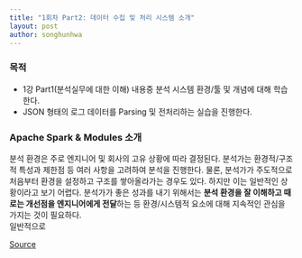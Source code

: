 ```yaml
---
title: "1회차 Part2: 데이터 수집 및 처리 시스템 소개"
layout: post
author: songhunhwa
---
```


### 목적
- 1강 Part1(분석실무에 대한 이해) 내용중 분석 시스템 환경/툴 및 개념에 대해 학습한다.
- JSON 형태의 로그 데이터를 Parsing 및 전처리하는 실습을 진행한다.

### Apache Spark & Modules 소개
분석 환경은 주로 엔지니어 및 회사의 고유 상황에 따라 결정된다. 분석가는 환경적/구조적 특성과 제한점 등 여러 사항을 고려하여 분석을 진행한다. 물론, 분석가가 주도적으로 처음부터 환경을 설정하고 구조를 쌓아올라가는 경우도 있다. 하지만 이는 일반적인 상황이라고 보기 어렵다. 분석가가 좋은 성과를 내기 위해서는 **분석 환경을 잘 이해하고 때로는 개선점을 엔지니어에게 전달**하는 등 환경/시스템적 요소에 대해 지속적인 관심을 가지는 것이 필요하다.   
일반적으로 

[Source](https://www.slideshare.net/databricks/building-a-modern-application-with-dataframes-52776940)
